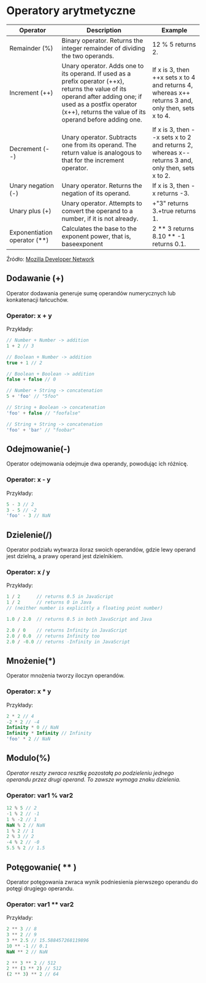 # Operatory arytmetyczne

<!-- markdownlint-disable MD013 -->
<!-- markdownlint-disable MD037 -->
| Operator                      | Description                                                                                                                                                                                                              | Example                                                                                           |
|-------------------------------|--------------------------------------------------------------------------------------------------------------------------------------------------------------------------------------------------------------------------|---------------------------------------------------------------------------------------------------|
| Remainder (%)                 | Binary operator. Returns the integer remainder of dividing the two operands.| 12 % 5 returns 2.|
| Increment (++)                | Unary operator. Adds one to its operand. If used as a prefix operator (++x), returns the value of its operand after adding one; if used as a postfix operator (x++), returns the value of its operand before adding one.| If x is 3, then ++x sets x to 4 and returns 4, whereas x++ returns 3 and, only then, sets x to 4.|
| Decrement (--)                | Unary operator. Subtracts one from its operand. The return value is analogous to that for the increment operator.| If x is 3, then --x sets x to 2 and returns 2, whereas x-- returns 3 and, only then, sets x to 2.|
| Unary negation (-)            | Unary operator. Returns the negation of its operand.| If x is 3, then -x returns -3.|
| Unary plus (+)                | Unary operator. Attempts to convert the operand to a number, if it is not already.| +"3" returns 3.+true returns 1.|
| Exponentiation operator (**)  | Calculates the base to the exponent power, that is, baseexponent                                                                                                                                                         | 2 ** 3 returns 8.10 ** -1 returns 0.1.|

Źródło: [Mozilla Developer Network](https://developer.mozilla.org/en-US/docs/Web/JavaScript/Guide/Expressions_and_Operators)

## Dodawanie (+)

Operator dodawania generuje sumę operandów numerycznych lub konkatenacji łańcuchów.

### Operator: x + y

Przykłady:

```js
// Number + Number -> addition
1 + 2 // 3

// Boolean + Number -> addition
true + 1 // 2

// Boolean + Boolean -> addition
false + false // 0

// Number + String -> concatenation
5 + 'foo' // "5foo"

// String + Boolean -> concatenation
'foo' + false // "foofalse"

// String + String -> concatenation
'foo' + 'bar' // "foobar"
```

## Odejmowanie(-)

Operator odejmowania odejmuje dwa operandy, powodując ich różnicę.

### Operator: x - y

Przykłady:

```js
5 - 3 // 2
3 - 5 // -2
'foo' - 3 // NaN
```

## Dzielenie(/)

Operator podziału wytwarza iloraz swoich operandów, gdzie lewy operand jest dzielną,
a prawy operand jest dzielnikiem.

### Operator: x / y

Przykłady:

```js
1 / 2      // returns 0.5 in JavaScript
1 / 2      // returns 0 in Java
// (neither number is explicitly a floating point number)

1.0 / 2.0  // returns 0.5 in both JavaScript and Java

2.0 / 0    // returns Infinity in JavaScript
2.0 / 0.0  // returns Infinity too
2.0 / -0.0 // returns -Infinity in JavaScript
```

## Mnożenie(*)

Operator mnożenia tworzy iloczyn operandów.

### Operator: x * y

Przykłady:

```js
2 * 2 // 4
-2 * 2 // -4
Infinity * 0 // NaN
Infinity * Infinity // Infinity
'foo' * 2 // NaN
```

## Modulo(%)

*Operator reszty zwraca resztkę pozostałą po podzieleniu jednego operandu przez
drugi operand. To zawsze wymaga znaku dzielenia.*

### Operator: var1 % var2

```js
12 % 5 // 2
-1 % 2 // -1
1 % -2 // 1
NaN % 2 // NaN
1 % 2 // 1
2 % 3 // 2
-4 % 2 // -0
5.5 % 2 // 1.5
```

## Potęgowanie( ** )

Operator potęgowania zwraca wynik podniesienia pierwszego operandu do potęgi
drugiego operandu.

### Operator: var1 ** var2

Przykłady:

```js
2 ** 3 // 8
3 ** 2 // 9
3 ** 2.5 // 15.588457268119896
10 ** -1 // 0.1
NaN ** 2 // NaN

2 ** 3 ** 2 // 512
2 ** (3 ** 2) // 512
(2 ** 3) ** 2 // 64
```
